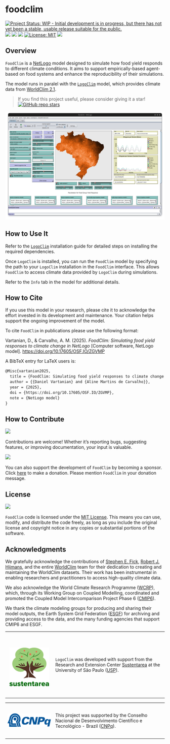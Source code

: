 # foodclim

<!-- quarto render -->

<!-- badges: start -->
[![Project Status: WIP - Initial development is in progress, but there
has not yet been a stable, usable release suitable for the
public.](https://www.repostatus.org/badges/latest/wip.svg)](https://www.repostatus.org/#wip)
[![](https://img.shields.io/badge/CoMSES%20Network-Placeholder-1284C5.svg)](https://www.comses.net/)
[![](https://img.shields.io/badge/OSF%20DOI-10.17605/OSF.IO/ZGVMP-1284C5.svg)](https://doi.org/10.17605/OSF.IO/ZGVMP)
[![](https://img.shields.io/badge/openssf%20best%20practices-Placeholder-orange.svg)](https://bestpractices.coreinfrastructure.org/)
[![License:
MIT](https://img.shields.io/badge/license-MIT-green.svg)](https://choosealicense.com/licenses/mit/)
[![](https://img.shields.io/badge/Contributor%20Covenant-2.1-4baaaa.svg)](CODE_OF_CONDUCT.md)
<!-- badges: end -->

## Overview

`FoodClim` is a [NetLogo](https://ccl.northwestern.edu/netlogo/) model
designed to simulate how food yield responds to different climate
conditions. It aims to support empirically-based agent-based on food
systems and enhance the reproducibility of their simulations.

The model runs in paralel with the
[`LogoClim`](https://github.com/sustentarea/logoclim) model, which
provides climate data from [WorldClim 2.1](https://worldclim.org/).

> If you find this project useful, please consider giving it a star!  
> [![GitHub repo
> stars](https://img.shields.io/github/stars/sustentarea/foodclim)](https://github.com/sustentarea/foodclim/)

![FoodClim Interface](images/foodclim-interface-bra-hmwd-10m.png)

## How to Use It

Refer to the [`LogoClim`](https://github.com/sustentarea/logoclim)
installation guide for detailed steps on installing the required
dependencies.

Once `LogoClim` is installed, you can run the `FoodClim` model by
specifying the path to your `LogoClim` installation in the `FoodClim`
interface. This allows `FoodClim` to access climate data provided by
`LogoClim` during simulations.

Refer to the `Info` tab in the model for additional details.

## How to Cite

If you use this model in your research, please cite it to acknowledge
the effort invested in its development and maintenance. Your citation
helps support the ongoing improvement of the model.

To cite `FoodClim` in publications please use the following format:

Vartanian, D., & Carvalho, A. M. (2025). *FoodClim: Simulating food
yield responses to climate change in NetLogo* \[Computer software,
NetLogo model\]. <https://doi.org/10.17605/OSF.IO/ZGVMP>

A BibTeX entry for LaTeX users is:

``` latex
@Misc{vartanian2025,
  title = {FoodClim: Simulating food yield responses to climate change in NetLogo},
  author = {{Daniel Vartanian} and {Aline Martins de Carvalho}},
  year = {2025},
  doi = {https://doi.org/10.17605/OSF.IO/ZGVMP},
  note = {NetLogo model}
}
```

## How to Contribute

[![](https://img.shields.io/badge/Contributor%20Covenant-2.1-4baaaa.svg)](CODE_OF_CONDUCT.md)

Contributions are welcome! Whether it’s reporting bugs, suggesting
features, or improving documentation, your input is valuable.

[![](https://img.shields.io/static/v1?label=Sponsor&message=%E2%9D%A4&logo=GitHub&color=%23fe8e86)](https://github.com/sponsors/danielvartan)

You can also support the development of `FoodClim` by becoming a
sponsor. Click [here](https://github.com/sponsors/danielvartan) to make
a donation. Please mention `FoodClim` in your donation message.

## License

[![](https://img.shields.io/badge/license-MIT-green.svg)](https://choosealicense.com/licenses/mit/)

`FoodClim` code is licensed under the [MIT
License](https://opensource.org/license/mit). This means you can use,
modify, and distribute the code freely, as long as you include the
original license and copyright notice in any copies or substantial
portions of the software.

## Acknowledgments

We gratefully acknowledge the contributions of [Stephen E.
Fick](https://orcid.org/0000-0002-3548-6966), [Robert J.
Hijmans](https://orcid.org/0000-0001-5872-2872), and the entire
[WorldClim](https://worldclim.org/) team for their dedication to
creating and maintaining the WorldClim datasets. Their work has been
instrumental in enabling researchers and practitioners to access
high-quality climate data.

We also acknowledge the World Climate Research Programme
([WCRP](https://www.wcrp-climate.org/)), which, through its Working
Group on Coupled Modelling, coordinated and promoted the Coupled Model
Intercomparison Project Phase 6
([CMIP6](https://pcmdi.llnl.gov/CMIP6/)).

We thank the climate modeling groups for producing and sharing their
model outputs, the Earth System Grid Federation
([ESGF](https://esgf.llnl.gov/)) for archiving and providing access to
the data, and the many funding agencies that support CMIP6 and ESGF.

<table>
  <tr>
    <td width="30%">
      <br/>
      <br/>
      <p align="center">
        <a href="https://www.fsp.usp.br/sustentarea/">
          <img src="images/sustentarea-logo.svg" width="125"/>
        </a>
      </p>
      <br/>
    </td>
    <td width="70%">
      <p>
        <code>LogoClim</code>
        was developed with support from the Research and 
        Extension Center 
        <a href="https://www.fsp.usp.br/sustentarea/">Sustentarea</a>
         at the University of São Paulo (<a href="https://www5.usp.br/">USP</a>).
      </p>
    </td>
  </tr>
</table>

<table>
  <tr>
    <td width="30%">
      <br/>
      <p align="center">
        <a href="https://www.gov.br/cnpq/">
          <img src="images/cnpq-logo.svg" width="150"/>
        </a>
      </p>
      <br/>
    </td>
    <td width="70%">
      <p>
        This project was supported by the Conselho Nacional de 
        Desenvolvimento Científico e Tecnológico - Brazil (<a href="https://www.gov.br/cnpq/">CNPq</a>).
      </p>
    </td>
  </tr>
</table>
